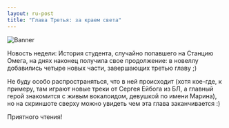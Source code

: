 ```yaml
---
layout: ru-post
title: "Глава Третья: за краем света"
---
```

![Banner](http://cs630827.vk.me/v630827682/3562f/qkywqFkvw0o.jpg)

Новость недели: История студента, случайно попавшего на Станцию Омега, на днях наконец получила свое продолжение: в новеллу добавились четыре новых части, завершающих третью главу ;)

Не буду особо распространяться, что в ней происходит (хотя кое-где, к примеру, там играют новые треки от Сергея Ейбога из БЛ, а главный герой знакомится с живым вокалоидом, девушкой по имени Марина), но на скриншоте сверху можно увидеть чем эта глава заканчивается :)

Приятного чтения!
